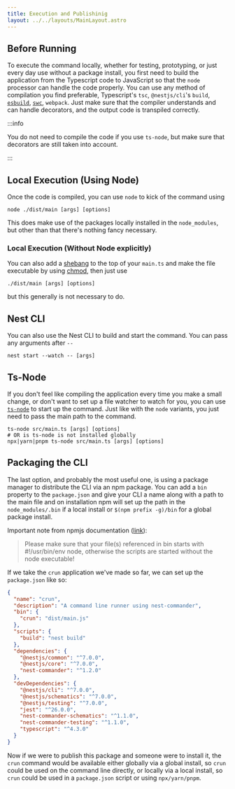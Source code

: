 ```yaml
---
title: Execution and Publishinig
layout: ../../layouts/MainLayout.astro
---
```


## Before Running

To execute the command locally, whether for testing, prototyping, or just every day use without a
package install, you first need to build the application from the Typescript code to JavaScript so
that the `node` processor can handle the code properly. You can use any method of compilation you
find preferable, Typescript's `tsc`, `@nestjs/cli`'s `build`,
[`esbuild`](https://esbuild.github.io/), [`swc`](https://esbuild.github.io/), `webpack`. Just make
sure that the compiler understands and can handle decorators, and the output code is transpiled
correctly.

:::info

You do not need to compile the code if you use `ts-node`, but make sure that decorators are still
taken into account.

:::

## Local Execution (Using Node)

Once the code is compiled, you can use `node` to kick of the command using

```shell
node ./dist/main [args] [options]
```

This does make use of the packages locally installed in the `node_modules`, but other than that
there's nothing fancy necessary.

### Local Execution (Without Node explicitly)

You can also add a [shebang](<https://en.wikipedia.org/wiki/Shebang_(Unix)>) to the top of your
`main.ts` and make the file executable by using [chmod](https://en.wikipedia.org/wiki/Chmod), then
just use

```shell
./dist/main [args] [options]
```

but this generally is not necessary to do.

## Nest CLI

You can also use the Nest CLI to build and start the command.  You can pass any arguments after `--`

```shell
nest start --watch -- [args]
```

## Ts-Node

If you don't feel like compiling the application every time you make a small change, or don't want
to set up a file watcher to watch for you, you can use
[`ts-node`](https://github.com/TypeStrong/ts-node) to start up the command. Just like with the
`node` variants, you just need to pass the main path to the command.

```shell
ts-node src/main.ts [args] [options]
# OR is ts-node is not installed globally
npx|yarn|pnpm ts-node src/main.ts [args] [options]
```

## Packaging the CLI

The last option, and probably the most useful one, is using a package manager to distribute the CLI
via an npm package. You can add a `bin` property to the `package.json` and give your CLI a name
along with a path to the main file and on installation npm will set up the path in the
`node_modules/.bin` if a local install or `$(npm prefix -g)/bin` for a global package install.

Important note from npmjs documentation ([link](https://docs.npmjs.com/cli/v8/configuring-npm/package-json#bin)):
>Please make sure that your file(s) referenced in bin starts with #!/usr/bin/env node, otherwise the scripts are started without the node executable!

If we take the `crun` application we've made so far, we can set up the `package.json` like so:

```json
{
  "name": "crun",
  "description": "A command line runner using nest-commander",
  "bin": {
    "crun": "dist/main.js"
  },
  "scripts": {
    "build": "nest build"
  },
  "dependencies": {
    "@nestjs/common": "^7.0.0",
    "@nestjs/core": "^7.0.0",
    "nest-commander": "^1.2.0"
  },
  "devDependencies": {
    "@nestjs/cli": "^7.0.0",
    "@nestjs/schematics": "^7.0.0",
    "@nestjs/testing": "^7.0.0",
    "jest": "^26.0.0",
    "nest-commander-schematics": "^1.1.0",
    "nest-commander-testing": "^1.1.0",
    "typescript": "^4.3.0"
  }
}
```

Now if we were to publish this package and someone were to install it, the `crun` command would be
available either globally via a global install, so `crun` could be used on the command line
directly, or locally via a local install, so `crun` could be used in a `package.json` script or
using `npx/yarn/pnpm`.
